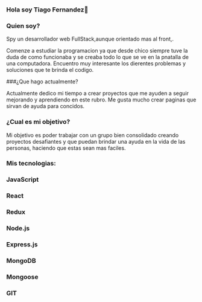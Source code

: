 ### Hola soy Tiago Fernandez👋


 ### Quien soy?

Spy un desarrollador web FullStack,aunque orientado mas al front,.

Comenze a estudiar la programacion ya que desde chico siempre tuve la duda de como funcionaba y se creaba todo lo que se ve en la pnatalla de una computadora. Encuentro muy
interesante los dierentes problemas y soluciones que te brinda el codigo.

###¿Que hago actualmente?

Actualmente dedico mi tiempo a crear proyectos que me ayuden a seguir mejorando y aprendiendo en este rubro. Me gusta mucho crear paginas que sirvan de ayuda para concidos.

### ¿Cual es mi objetivo?

Mi objetivo es poder trabajar con un grupo bien consolidado creando proyectos desafiantes y que puedan brindar una ayuda en la vida de las personas,
haciendo que estas sean mas faciles.

### Mis tecnologias:

### JavaScript
### React
### Redux
### Node.js
### Express.js
### MongoDB
### Mongoose
### GIT
